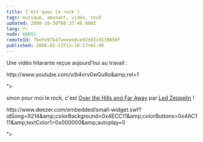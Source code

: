 ```yaml
---
title: C'est quoi le rock ?
tags: musique, amusant, vidéo, rock
updated: 2008-10-30T08:37:46.000Z
lang: fr
node: 66651
remoteId: 7befe97b47aeeee8ce92dd3c9130050f
published: 2008-02-13T13:10:17+01:00
---
```


Une vidéo hilarante reçue aujourd'hui au travail :


<div class="video">
	<object width="425" height="355" type="application/x-shockwave-flash" data="
http://www.youtube.com/v/b4vrv0wGu9o&amp;rel=1

">
		<param name="movie" value="
http://www.youtube.com/v/b4vrv0wGu9o&amp;rel=1

"></param>
		<param name="allowfullscreen" value="true"></param>
	</object>
</div>


sinon pour moi le rock, c'est [Over the Hills and Far Away](http://www.deezer.com/track/9214) par [Led Zeppelin](http://fr.wikipedia.org/wiki/Led_Zeppelin) !


<div class="video">
	<object width="180" height="25" type="application/x-shockwave-flash" data="
http://www.deezer.com/embedded/small-widget.swf?idSong=9214&amp;colorBackground=0x4ECC11&amp;colorButtons=0x4AC111&amp;textColor1=0x000000&amp;autoplay=0

">
		<param name="movie" value="
http://www.deezer.com/embedded/small-widget.swf?idSong=9214&amp;colorBackground=0x4ECC11&amp;colorButtons=0x4AC111&amp;textColor1=0x000000&amp;autoplay=0

"></param>
		<param name="allowfullscreen" value="true"></param>
	</object>
</div>

